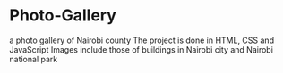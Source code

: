 # Photo-Gallery
a photo gallery of Nairobi county
The project is done in HTML, CSS and JavaScript
Images include those of buildings in Nairobi city and Nairobi national park
